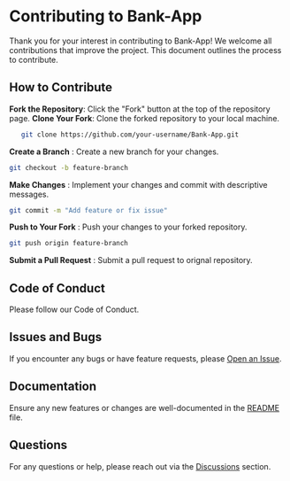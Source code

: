 # Contributing to Bank-App

Thank you for your interest in contributing to Bank-App! We welcome all contributions that improve the project. This document outlines the process to contribute.

## How to Contribute

**Fork the Repository**: Click the "Fork" button at the top of the repository page.
**Clone Your Fork**: Clone the forked repository to your local machine.

```bash
   git clone https://github.com/your-username/Bank-App.git
```

**Create a Branch** : Create a new branch for your changes.

```bash
git checkout -b feature-branch
```

**Make Changes** : Implement your changes and commit with descriptive messages.

```bash
git commit -m "Add feature or fix issue"
```

**Push to Your Fork** : Push your changes to your forked repository.

```bash
git push origin feature-branch
```

**Submit a Pull Request** : Submit a pull request to orignal repository.

## Code of Conduct

Please follow our Code of Conduct.

## Issues and Bugs

If you encounter any bugs or have feature requests, please [Open an Issue](https://github.com/AbdulGhani002/Bank-App/issues).

## Documentation

Ensure any new features or changes are well-documented in the [README](README.md) file.

## Questions

For any questions or help, please reach out via the [Discussions](https://github.com/AbdulGhani002/Bank-App/discussions) section.
